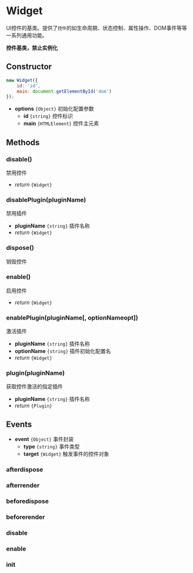 # Widget

UI控件的基类。提供了`控件`的如生命周期、状态控制、属性操作、DOM事件等等一系列通用功能。

**控件基类，禁止实例化**

## Constructor
```js
new Widget({
	id: 'id',
	main: document.getElementById('dom')
});
```

* **options** `{Object}` 初始化配置参数
	* **id** `{string}` 控件标识
	* **main** `{HTMLElement}` 控件主元素

## Methods

### disable()

禁用控件

* _return_ `{Widget}`

### disablePlugin(pluginName) 

禁用插件

* **pluginName** `{string}` 插件名称
* _return_ `{Widget}`

### dispose()

销毁控件

### enable() 

启用控件

* _return_ `{Widget}` 

### enablePlugin(pluginName[, optionNameopt])

激活插件

* **pluginName** `{string}` 插件名称
* **optionName** `{string}` 插件初始化配置名
* _return_ `{Widget}` 


### plugin(pluginName)

获取控件激活的指定插件

* **pluginName** `{string}` 插件名称
* _return_ `{Plugin}` 


## Events

* **event** `{Object}` 事件封装
	* **type** `{string}` 事件类型
	* **target** `{Widget}` 触发事件的控件对象

### afterdispose

### afterrender

### beforedispose

### beforerender

### disable

### enable

### init
